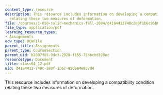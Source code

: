 ```yaml
---
content_type: resource
description: This resource includes information on developing a compatibility condition
  relating these two measures of deformation.
file: /courses/1-050-solid-mechanics-fall-2004/d4184413740c2e0f1b6c95b684e957d4_class04_12.pdf
file_type: application/pdf
learning_resource_types:
- Assignments
ocw_type: OCWFile
parent_title: Assignments
parent_type: CourseSection
parent_uid: b2807f85-9dc3-2920-f155-75bbcbd328ec
resourcetype: Document
title: class04_12.pdf
uid: d4184413-740c-2e0f-1b6c-95b684e957d4
---
```

This resource includes information on developing a compatibility condition relating these two measures of deformation.

